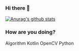 ### Hi there 👋

[![Anurag's github stats](https://github-readme-stats.vercel.app/api?username=LimDae94)](https://github.com/anuraghazra/github-readme-stats)

### How are you doing?

Algorithm
Kotlin
OpenCV
Python

<!--
**LimDae94/LimDae94** is a ✨ _special_ ✨ repository because its `README.md` (this file) appears on your GitHub profile.

Here are some ideas to get you started:

- 🔭 I’m currently working on ...
- 🌱 I’m currently learning ...
- 👯 I’m looking to collaborate on ...
- 🤔 I’m looking for help with ...
- 💬 Ask me about ...
- 📫 How to reach me: ...
- 😄 Pronouns: ...
- ⚡ Fun fact: ...
-->
